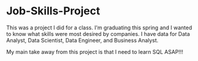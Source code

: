 # Job-Skills-Project
This was a project I did for a class. I'm graduating this spring and I wanted to know what skills were most desired by companies. I have data for Data Analyst, Data Scientist, Data Engineer, and Business Analyst.

My main take away from this project is that I need to learn SQL ASAP!!!
